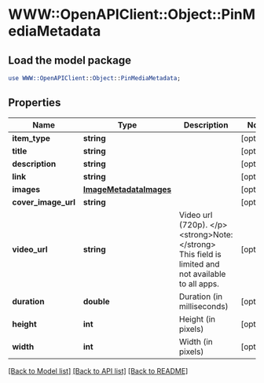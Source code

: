 # WWW::OpenAPIClient::Object::PinMediaMetadata

## Load the model package
```perl
use WWW::OpenAPIClient::Object::PinMediaMetadata;
```

## Properties
Name | Type | Description | Notes
------------ | ------------- | ------------- | -------------
**item_type** | **string** |  | [optional] 
**title** | **string** |  | [optional] 
**description** | **string** |  | [optional] 
**link** | **string** |  | [optional] 
**images** | [**ImageMetadataImages**](ImageMetadataImages.md) |  | [optional] 
**cover_image_url** | **string** |  | [optional] 
**video_url** | **string** | Video url (720p). &lt;/p&gt;&lt;strong&gt;Note:&lt;/strong&gt; This field is limited and not available to all apps. | [optional] 
**duration** | **double** | Duration (in milliseconds) | [optional] 
**height** | **int** | Height (in pixels) | [optional] 
**width** | **int** | Width (in pixels) | [optional] 

[[Back to Model list]](../README.md#documentation-for-models) [[Back to API list]](../README.md#documentation-for-api-endpoints) [[Back to README]](../README.md)


